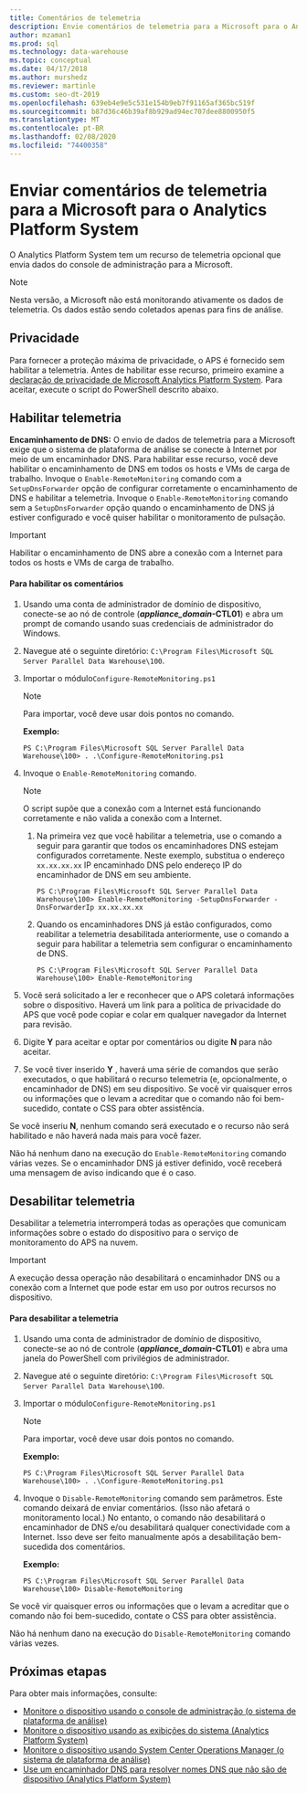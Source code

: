```yaml
---
title: Comentários de telemetria
description: Envie comentários de telemetria para a Microsoft para o Analytics Platform System.
author: mzaman1
ms.prod: sql
ms.technology: data-warehouse
ms.topic: conceptual
ms.date: 04/17/2018
ms.author: murshedz
ms.reviewer: martinle
ms.custom: seo-dt-2019
ms.openlocfilehash: 639eb4e9e5c531e154b9eb7f91165af365bc519f
ms.sourcegitcommit: b87d36c46b39af8b929ad94ec707dee8800950f5
ms.translationtype: MT
ms.contentlocale: pt-BR
ms.lasthandoff: 02/08/2020
ms.locfileid: "74400358"
---
```

# <a name="send-telemetry-feedback-to-microsoft-for-analytics-platform-system"></a>Enviar comentários de telemetria para a Microsoft para o Analytics Platform System
O Analytics Platform System tem um recurso de telemetria opcional que envia dados do console de administração para a Microsoft. 
  
> [!NOTE]  
> Nesta versão, a Microsoft não está monitorando ativamente os dados de telemetria. Os dados estão sendo coletados apenas para fins de análise.  
  
## <a name="privacy"></a>Privacidade  
Para fornecer a proteção máxima de privacidade, o APS é fornecido sem habilitar a telemetria. Antes de habilitar esse recurso, primeiro examine a [declaração de privacidade de Microsoft Analytics Platform System](https://go.microsoft.com/fwlink/?LinkId=400902). Para aceitar, execute o script do PowerShell descrito abaixo.  
  
## <a name="enable"></a>Habilitar telemetria  
**Encaminhamento de DNS:** O envio de dados de telemetria para a Microsoft exige que o sistema de plataforma de análise se conecte à Internet por meio de um encaminhador DNS. Para habilitar esse recurso, você deve habilitar o encaminhamento de DNS em todos os hosts e VMs de carga de trabalho. Invoque o `Enable-RemoteMonitoring` comando com a `SetupDnsForwarder` opção de configurar corretamente o encaminhamento de DNS e habilitar a telemetria. Invoque o `Enable-RemoteMonitoring` comando sem a `SetupDnsForwarder` opção quando o encaminhamento de DNS já estiver configurado e você quiser habilitar o monitoramento de pulsação.  
  
> [!IMPORTANT]  
> Habilitar o encaminhamento de DNS abre a conexão com a Internet para todos os hosts e VMs de carga de trabalho.  
  
#### <a name="to-enable-feedback"></a>Para habilitar os comentários  
  
1.  Usando uma conta de administrador de domínio de dispositivo, conecte-se ao nó de controle (<strong>*appliance_domain*-CTL01</strong>) e abra um prompt de comando usando suas credenciais de administrador do Windows.  
  
2.  Navegue até o seguinte diretório: `C:\Program Files\Microsoft SQL Server Parallel Data Warehouse\100`.  
  
3.  Importar o módulo`Configure-RemoteMonitoring.ps1`  
  
    > [!NOTE]  
    > Para importar, você deve usar dois pontos no comando.  
  
    **Exemplo:**  
  
    ```  
    PS C:\Program Files\Microsoft SQL Server Parallel Data Warehouse\100> . .\Configure-RemoteMonitoring.ps1  
    ```  
  
4.  Invoque o `Enable-RemoteMonitoring` comando.  
  
    > [!NOTE]  
    > O script supõe que a conexão com a Internet está funcionando corretamente e não valida a conexão com a Internet.  
  
    1.  Na primeira vez que você habilitar a telemetria, use o comando a seguir para garantir que todos os encaminhadores DNS estejam configurados corretamente. Neste exemplo, substitua o endereço `xx.xx.xx.xx` IP encaminhado DNS pelo endereço IP do encaminhador de DNS em seu ambiente.  
  
        ```  
        PS C:\Program Files\Microsoft SQL Server Parallel Data Warehouse\100> Enable-RemoteMonitoring -SetupDnsForwarder -DnsForwarderIp xx.xx.xx.xx  
        ```  
  
    2.  Quando os encaminhadores DNS já estão configurados, como reabilitar a telemetria desabilitada anteriormente, use o comando a seguir para habilitar a telemetria sem configurar o encaminhamento de DNS.  
  
        ```  
        PS C:\Program Files\Microsoft SQL Server Parallel Data Warehouse\100> Enable-RemoteMonitoring  
        ```  
  
5.  Você será solicitado a ler e reconhecer que o APS coletará informações sobre o dispositivo. Haverá um link para a política de privacidade do APS que você pode copiar e colar em qualquer navegador da Internet para revisão.  
  
6.  Digite **Y** para aceitar e optar por comentários ou digite **N** para não aceitar.  
  
7.  Se você tiver inserido **Y** , haverá uma série de comandos que serão executados, o que habilitará o recurso telemetria (e, opcionalmente, o encaminhador de DNS) em seu dispositivo. Se você vir quaisquer erros ou informações que o levam a acreditar que o comando não foi bem-sucedido, contate o CSS para obter assistência.  
  
Se você inseriu **N**, nenhum comando será executado e o recurso não será habilitado e não haverá nada mais para você fazer.  
  
Não há nenhum dano na execução do `Enable-RemoteMonitoring` comando várias vezes. Se o encaminhador DNS já estiver definido, você receberá uma mensagem de aviso indicando que é o caso.  
  
## <a name="disable"></a>Desabilitar telemetria  
Desabilitar a telemetria interromperá todas as operações que comunicam informações sobre o estado do dispositivo para o serviço de monitoramento do APS na nuvem.  
  
> [!IMPORTANT]  
> A execução dessa operação não desabilitará o encaminhador DNS ou a conexão com a Internet que pode estar em uso por outros recursos no dispositivo.  
  
#### <a name="to-disable-telemetry"></a>Para desabilitar a telemetria  
  
1.  Usando uma conta de administrador de domínio de dispositivo, conecte-se ao nó de controle (<strong>*appliance_domain*-CTL01</strong>) e abra uma janela do PowerShell com privilégios de administrador.  
  
2.  Navegue até o seguinte diretório: `C:\Program Files\Microsoft SQL Server Parallel Data Warehouse\100`.  
  
3.  Importar o módulo`Configure-RemoteMonitoring.ps1`  
  
    > [!NOTE]  
    > Para importar, você deve usar dois pontos no comando.  
  
    **Exemplo:**  
  
    ```  
    PS C:\Program Files\Microsoft SQL Server Parallel Data Warehouse\100> . .\Configure-RemoteMonitoring.ps1  
    ```  
  
4.  Invoque o `Disable-RemoteMonitoring` comando sem parâmetros. Este comando deixará de enviar comentários. (Isso não afetará o monitoramento local.) No entanto, o comando não desabilitará o encaminhador de DNS e/ou desabilitará qualquer conectividade com a Internet. Isso deve ser feito manualmente após a desabilitação bem-sucedida dos comentários.  
  
    **Exemplo:**  
  
    ```  
    PS C:\Program Files\Microsoft SQL Server Parallel Data Warehouse\100> Disable-RemoteMonitoring  
    ```  
  
Se você vir quaisquer erros ou informações que o levam a acreditar que o comando não foi bem-sucedido, contate o CSS para obter assistência.  
  
Não há nenhum dano na execução do `Disable-RemoteMonitoring` comando várias vezes.  
  
## <a name="next-steps"></a>Próximas etapas
Para obter mais informações, consulte:
- [Monitore o dispositivo usando o console de administração &#40;o sistema de plataforma de análise&#41;](monitor-the-appliance-by-using-the-admin-console.md)  
- [Monitore o dispositivo usando as exibições do sistema &#40;Analytics Platform System&#41;](monitor-the-appliance-by-using-system-views.md)  
- [Monitore o dispositivo usando System Center Operations Manager &#40;o sistema de plataforma de análise&#41;](monitor-the-appliance-by-using-system-center-operations-manager.md)  
- [Use um encaminhador DNS para resolver nomes DNS que não são de dispositivo &#40;Analytics Platform System&#41;](use-a-dns-forwarder-to-resolve-non-appliance-dns-names.md)  
  
